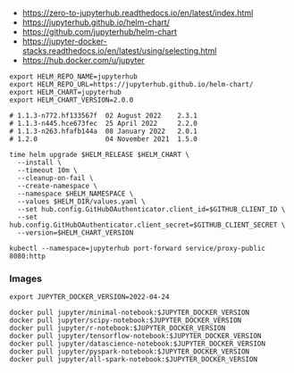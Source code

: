
* https://zero-to-jupyterhub.readthedocs.io/en/latest/index.html
* https://jupyterhub.github.io/helm-chart/
* https://github.com/jupyterhub/helm-chart
* https://jupyter-docker-stacks.readthedocs.io/en/latest/using/selecting.html
* https://hub.docker.com/u/jupyter

~~~shell
export HELM_REPO_NAME=jupyterhub
export HELM_REPO_URL=https://jupyterhub.github.io/helm-chart/
export HELM_CHART=jupyterhub
export HELM_CHART_VERSION=2.0.0

# 1.1.3-n772.hf133567f  02 August 2022    2.3.1
# 1.1.3-n445.hce673fec  25 April 2022     2.2.0
# 1.1.3-n263.hfafb144a  08 January 2022   2.0.1
# 1.2.0                 04 November 2021  1.5.0

time helm upgrade $HELM_RELEASE $HELM_CHART \
  --install \
  --timeout 10m \
  --cleanup-on-fail \
  --create-namespace \
  --namespace $HELM_NAMESPACE \
  --values $HELM_DIR/values.yaml \
  --set hub.config.GitHubOAuthenticator.client_id=$GITHUB_CLIENT_ID \
  --set hub.config.GitHubOAuthenticator.client_secret=$GITHUB_CLIENT_SECRET \
  --version=$HELM_CHART_VERSION

kubectl --namespace=jupyterhub port-forward service/proxy-public 8080:http
~~~

### Images
~~~shell
export JUPYTER_DOCKER_VERSION=2022-04-24

docker pull jupyter/minimal-notebook:$JUPYTER_DOCKER_VERSION
docker pull jupyter/scipy-notebook:$JUPYTER_DOCKER_VERSION
docker pull jupyter/r-notebook:$JUPYTER_DOCKER_VERSION
docker pull jupyter/tensorflow-notebook:$JUPYTER_DOCKER_VERSION
docker pull jupyter/datascience-notebook:$JUPYTER_DOCKER_VERSION
docker pull jupyter/pyspark-notebook:$JUPYTER_DOCKER_VERSION
docker pull jupyter/all-spark-notebook:$JUPYTER_DOCKER_VERSION
~~~